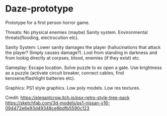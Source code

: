 # Daze-prototype
Prototype for a first person horror game.

Threats:
No physical enemies (maybe)
Sanity system.
Environmental threats(flooding, electrocution etc).

Sanity System: Lower sanity damages the player (hallucinations that attack the player? Simply causes damage?).
Lost from standing in darkness and from lookig directly at corpses, blood, enemies (if they exist) etc.

Gameplay:
Escape location.
Solve puzzle to ex open a gate.
Use brightness as a puzzle (activate circuit breaker, connect cables, find kerosene/flashlight batteries etc).

Graphics:
PS1 style graphics.
Low poly models.
Low res textures.

Credit:
https://elegantcrow.itch.io/psx-retro-style-tree-pack
https://sketchfab.com/3d-models/ps1-nissan-v16-094472e6e93d49348ce6bdfb5590c123
